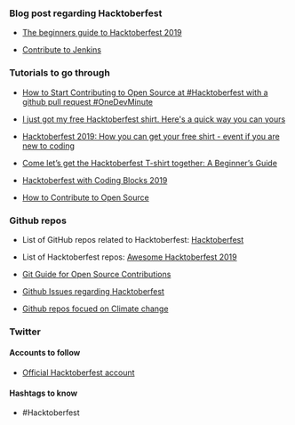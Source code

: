 ### Blog post regarding Hacktoberfest

* [The beginners guide to Hacktoberfest 2019](https://android.jlelse.eu/the-beginners-guide-to-hacktoberfest-2019-winning-the-t-shirt-1a03b67e68)

* [Contribute to Jenkins](https://jenkins.io/blog/2019/10/01/hacktoberfest/)

### Tutorials to go through

* [How to Start Contributing to Open Source at #Hacktoberfest with a github pull request #OneDevMinute](https://dev.to/mrahmadawais/how-to-start-contributing-to-open-source-at-hacktoberfest-with-a-github-pull-request-onedevminute-1ce1)

* [I just got my free Hacktoberfest shirt. Here's a quick way you can yours](https://www.freecodecamp.org/news/i-just-got-my-free-hacktoberfest-shirt-heres-a-quick-way-you-can-get-yours-fa78d6e24307/)

* [Hacktoberfest 2019: How you can get your free shirt - event if you are new to coding](https://www.freecodecamp.org/news/hacktoberfest-2018-how-you-can-get-your-free-shirt-even-if-youre-new-to-coding-96080dd0b01b/)

* [Come let’s get the Hacktoberfest T-shirt together: A Beginner’s Guide](https://code.likeagirl.io/come-lets-get-the-hacktoberfest-t-shirt-together-a-beginner-s-guide-890336148be5)

* [Hacktoberfest with Coding Blocks 2019](https://blog.codingblocks.com/2019/cb-hacktoberfest-2019/)

* [How to Contribute to Open Source](https://opensource.guide/how-to-contribute/)

### Github repos

* List of GitHub repos related to Hacktoberfest: [Hacktoberfest](https://github.com/topics/hacktoberfest)

* List of Hacktoberfest repos: [Awesome Hacktoberfest 2019](https://github.com/OtacilioN/awesome-hacktoberfest-2019)

* [Git Guide for Open Source Contributions](https://github.com/chhavip/Git-Guide)

* [Github Issues regarding Hacktoberfest](https://github.com/search?q=label%3Ahacktoberfest+state%3Aopen+no%3Aassignee+is%3Aissue&type=Issues)

* [Github repos focued on Climate change](https://github.com/topics/climate-change)

### Twitter

#### Accounts to follow

* [Official Hacktoberfest account](https://twitter.com/hacktoberfest?lang=en)


#### Hashtags to know

* #Hacktoberfest
